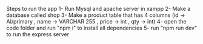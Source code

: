Steps to run the app
1- Run Mysql and apache server in xampp
2- Make a database called shop
3- Make a product table that has 4 columns (id -> AI/primary , name -> VARCHAR 255 , price -> int , qty -> int)
4- open the code folder and run "npm i" to install all dependencies
5- run "npm run dev" to run the express server
